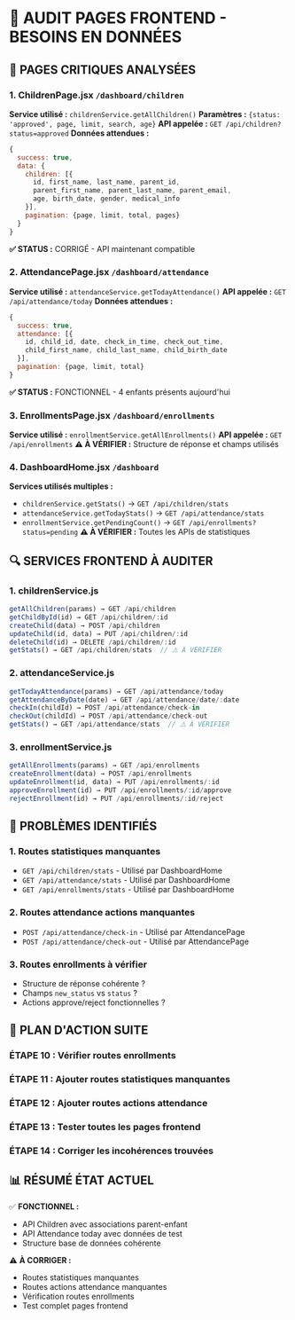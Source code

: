 # 📱 AUDIT PAGES FRONTEND - BESOINS EN DONNÉES

## 🎯 **PAGES CRITIQUES ANALYSÉES**

### 1. **ChildrenPage.jsx** `/dashboard/children`
**Service utilisé :** `childrenService.getAllChildren()`
**Paramètres :** `{status: 'approved', page, limit, search, age}`
**API appelée :** `GET /api/children?status=approved`
**Données attendues :**
```javascript
{
  success: true,
  data: {
    children: [{
      id, first_name, last_name, parent_id,
      parent_first_name, parent_last_name, parent_email,
      age, birth_date, gender, medical_info
    }],
    pagination: {page, limit, total, pages}
  }
}
```
**✅ STATUS :** CORRIGÉ - API maintenant compatible

### 2. **AttendancePage.jsx** `/dashboard/attendance`
**Service utilisé :** `attendanceService.getTodayAttendance()`
**API appelée :** `GET /api/attendance/today`
**Données attendues :**
```javascript
{
  success: true,
  attendance: [{
    id, child_id, date, check_in_time, check_out_time,
    child_first_name, child_last_name, child_birth_date
  }],
  pagination: {page, limit, total}
}
```
**✅ STATUS :** FONCTIONNEL - 4 enfants présents aujourd'hui

### 3. **EnrollmentsPage.jsx** `/dashboard/enrollments`
**Service utilisé :** `enrollmentService.getAllEnrollments()`
**API appelée :** `GET /api/enrollments`
**⚠️ À VÉRIFIER :** Structure de réponse et champs utilisés

### 4. **DashboardHome.jsx** `/dashboard`
**Services utilisés multiples :**
- `childrenService.getStats()` → `GET /api/children/stats`
- `attendanceService.getTodayStats()` → `GET /api/attendance/stats`
- `enrollmentService.getPendingCount()` → `GET /api/enrollments?status=pending`
**⚠️ À VÉRIFIER :** Toutes les APIs de statistiques

## 🔍 **SERVICES FRONTEND À AUDITER**

### 1. **childrenService.js**
```javascript
getAllChildren(params) → GET /api/children
getChildById(id) → GET /api/children/:id
createChild(data) → POST /api/children
updateChild(id, data) → PUT /api/children/:id
deleteChild(id) → DELETE /api/children/:id
getStats() → GET /api/children/stats  // ⚠️ À VÉRIFIER
```

### 2. **attendanceService.js**
```javascript
getTodayAttendance(params) → GET /api/attendance/today
getAttendanceByDate(date) → GET /api/attendance/date/:date
checkIn(childId) → POST /api/attendance/check-in
checkOut(childId) → POST /api/attendance/check-out
getStats() → GET /api/attendance/stats  // ⚠️ À VÉRIFIER
```

### 3. **enrollmentService.js**
```javascript
getAllEnrollments(params) → GET /api/enrollments
createEnrollment(data) → POST /api/enrollments
updateEnrollment(id, data) → PUT /api/enrollments/:id
approveEnrollment(id) → PUT /api/enrollments/:id/approve
rejectEnrollment(id) → PUT /api/enrollments/:id/reject
```

## 🚨 **PROBLÈMES IDENTIFIÉS**

### 1. **Routes statistiques manquantes**
- `GET /api/children/stats` - Utilisé par DashboardHome
- `GET /api/attendance/stats` - Utilisé par DashboardHome
- `GET /api/enrollments/stats` - Utilisé par DashboardHome

### 2. **Routes attendance actions manquantes**
- `POST /api/attendance/check-in` - Utilisé par AttendancePage
- `POST /api/attendance/check-out` - Utilisé par AttendancePage

### 3. **Routes enrollments à vérifier**
- Structure de réponse cohérente ?
- Champs `new_status` vs `status` ?
- Actions approve/reject fonctionnelles ?

## 🎯 **PLAN D'ACTION SUITE**

### **ÉTAPE 10** : Vérifier routes enrollments
### **ÉTAPE 11** : Ajouter routes statistiques manquantes  
### **ÉTAPE 12** : Ajouter routes actions attendance
### **ÉTAPE 13** : Tester toutes les pages frontend
### **ÉTAPE 14** : Corriger les incohérences trouvées

## 📊 **RÉSUMÉ ÉTAT ACTUEL**

✅ **FONCTIONNEL :**
- API Children avec associations parent-enfant
- API Attendance today avec données de test
- Structure base de données cohérente

⚠️ **À CORRIGER :**
- Routes statistiques manquantes
- Routes actions attendance manquantes  
- Vérification routes enrollments
- Test complet pages frontend
